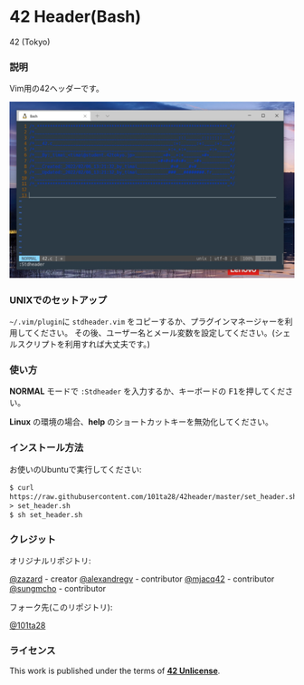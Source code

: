 # **42 Header(Bash)**

42 (Tokyo)

### **説明**

Vim用の42ヘッダーです。

![42 header](img/42header.jpg)

### **UNIXでのセットアップ**

`~/.vim/plugin`に `stdheader.vim` をコピーするか、プラグインマネージャーを利用してください。
その後、ユーザー名とメール変数を設定してください。(シェルスクリプトを利用すれば大丈夫です。)

### **使い方**

**NORMAL** モードで `:Stdheader` を入力するか、キーボードの <kbd>F1</kbd>を押してください。

**Linux** の環境の場合、**help** のショートカットキーを無効化してください。


### **インストール方法**

お使いのUbuntuで実行してください:

```
$ curl https://raw.githubusercontent.com/101ta28/42header/master/set_header.sh > set_header.sh
$ sh set_header.sh
```

### **クレジット**

オリジナルリポジトリ:

[@zazard](https://github.com/zazard) - creator
[@alexandregv](https://github.com/alexandregv) - contributor
[@mjacq42](https://github.com/mjacq42) - contributor
[@sungmcho](https://github.com/lordtomi0325) - contributor

フォーク先(このリポジトリ):

[@101ta28](https://github.com/101ta28)

### **ライセンス**

This work is published under the terms of **[42 Unlicense](https://github.com/gcamerli/42unlicense)**.
